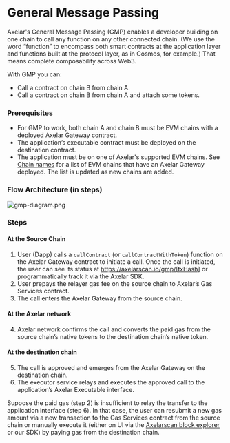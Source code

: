 # General Message Passing

Axelar's General Message Passing (GMP) enables a developer building on one chain to call any function on any other connected chain. (We use the word “function” to encompass both smart contracts at the application layer and functions built at the protocol layer, as in Cosmos, for example.) That means complete composability across Web3.

With GMP you can:

- Call a contract on chain B from chain A.
- Call a contract on chain B from chain A and attach some tokens.

### Prerequisites
- For GMP to work, both chain A and chain B must be EVM chains with a deployed Axelar Gateway contract.
- The application’s executable contract must be deployed on the destination contract.
- The application must be on one of Axelar's supported EVM chains. See [Chain names](chain-names) for a list of EVM chains that have an Axelar Gateway deployed. The list is updated as new chains are added.

### Flow Architecture (in steps)

![gmp-diagram.png](/images/gmp-diagram.png)

### Steps

#### At the Source Chain

1. User (Dapp) calls a `callContract` (or `callContractWithToken`) function on the Axelar Gateway contract to initiate a call. 
Once the call is initiated, the user can see its status at https://axelarscan.io/gmp/[txHash] or programmatically track it via the Axelar SDK.
2. User prepays the relayer gas fee on the source chain to Axelar’s Gas Services contract.
3. The call enters the Axelar Gateway from the source chain.

#### At the Axelar network
4. Axelar network confirms the call and converts the paid gas from the source chain’s native tokens to the destination chain’s native token.  

#### At the destination chain
5. The call is approved and emerges from the Axelar Gateway on the destination chain.
6. The executor service relays and executes the approved call to the application’s Axelar Executable interface.

Suppose the paid gas (step 2) is insufficient to relay the transfer to the application interface (step 6). In that case, the user can resubmit a new gas amount via a new transaction to the Gas Services contract from the source chain or manually execute it (either on UI via the [Axelarscan block explorer](https://axelarscan.io) or our SDK) by paying gas from the destination chain.

